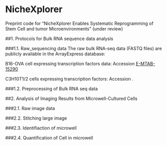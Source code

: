 # NicheXplorer
Preprint code for “NicheXplorer Enables Systematic Reprogramming of Stem Cell and tumor Microenvironments” (under review)

##1. Protocols for Bulk RNA sequence data analysis

###1.1. Raw_sequencing data
The raw bulk RNA-seq data (FASTQ files) are publicly available in the ArrayExpress database:

B16-OVA cell expressing transcription factors data: Accession [E-MTAB-15290]()

C3H10T1/2 cells expressing transcription factors: Accession []().

###1.2. Preprocessing of Bulk RNA seq data

##2. Analysis of Imaging Results from Microwell-Cultured Cells

###2.1. Raw image data

###2.2. Stitching large image

###2.3. Identifiaction of microwell

###2.4. Quantification of Cell in microwell

